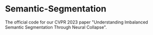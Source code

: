 # Semantic-Segmentation
The official code for our CVPR 2023 paper "Understanding Imbalanced Semantic Segmentation Through Neural Collapse".
